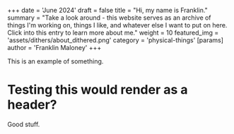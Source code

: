 +++
date = 'June 2024'
draft = false
title = "Hi, my name is Franklin."
summary = "Take a look around - this website serves as an archive of things I'm working on, things I like, and whatever else I want to put on here. Click into this entry to learn more about me."
weight = 10
featured_img = 'assets/dithers/about_dithered.png'
category = 'physical-things'
[params]
  author = 'Franklin Maloney'
+++


This is an example of something.

# Testing this would render as a header?

Good stuff.

